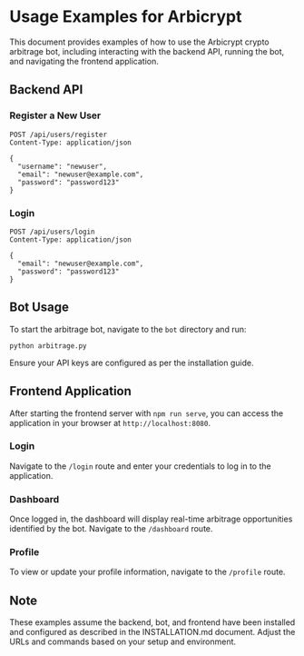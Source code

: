 # Usage Examples for Arbicrypt

This document provides examples of how to use the Arbicrypt crypto arbitrage bot, including interacting with the backend API, running the bot, and navigating the frontend application.

## Backend API

### Register a New User
```
POST /api/users/register
Content-Type: application/json

{
  "username": "newuser",
  "email": "newuser@example.com",
  "password": "password123"
}
```

### Login
```
POST /api/users/login
Content-Type: application/json

{
  "email": "newuser@example.com",
  "password": "password123"
}
```

## Bot Usage

To start the arbitrage bot, navigate to the `bot` directory and run:
```
python arbitrage.py
```
Ensure your API keys are configured as per the installation guide.

## Frontend Application

After starting the frontend server with `npm run serve`, you can access the application in your browser at `http://localhost:8080`.

### Login
Navigate to the `/login` route and enter your credentials to log in to the application.

### Dashboard
Once logged in, the dashboard will display real-time arbitrage opportunities identified by the bot. Navigate to the `/dashboard` route.

### Profile
To view or update your profile information, navigate to the `/profile` route.

## Note

These examples assume the backend, bot, and frontend have been installed and configured as described in the INSTALLATION.md document. Adjust the URLs and commands based on your setup and environment.
